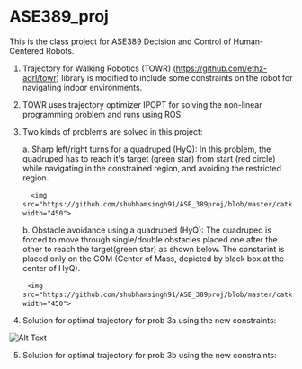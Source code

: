 # ASE389_proj
This is the class project for ASE389 Decision and Control of Human-Centered Robots.

1. Trajectory for Walking Robotics (TOWR) (https://github.com/ethz-adrl/towr) library is modified to include some constraints on the robot for navigating indoor environments.
2. TOWR uses trajectory optimizer IPOPT for solving the non-linear programming problem and runs using ROS.
3. Two kinds of problems are solved in this project:

    a. Sharp left/right turns for a quadruped (HyQ):
        In this problem, the quadruped has to reach it's target (green star) from start (red circle) while navigating in the constrained region, and avoiding the           restricted region.
                 
         <img src="https://github.com/shubhamsingh91/ASE_389proj/blob/master/catkin_ws/images/proba.png" width="450">


    b. Obstacle avoidance using a quadruped (HyQ):
       The quadruped is forced to move through single/double obstacles placed one after the other to reach the target(green star) as shown below. The constarint is         placed only on the COM (Center of Mass, depicted by black box at the center of HyQ).
          
        <img src="https://github.com/shubhamsingh91/ASE_389proj/blob/master/catkin_ws/images/probb.png" width="450">


4. Solution for optimal trajectory for prob 3a using the new constraints:    

![Alt Text](https://media.giphy.com/media/vFKqnCdLPNOKc/giphy.gif)

5. Solution for optimal trajectory for prob 3b using the new constraints:    



